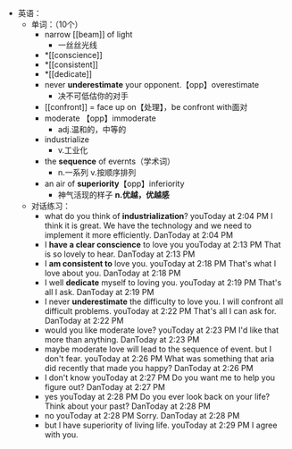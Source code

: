- 英语：
	- 单词：（10个）
		- narrow [[beam]] of light
			- 一丝丝光线
		- *[[conscience]]
		- *[[consistent]]
		- *[[dedicate]]
		- never **underestimate** your opponent.【opp】overestimate
			- 决不可低估你的对手
		- [[confront]] = face up on【处理】，be confront with面对
		- moderate 【opp】immoderate
			- adj.温和的，中等的
		- industrialize
			- v.工业化
		- the **sequence** of evernts（学术词）
			- n.一系列 v.按顺序排列
		- an air of **superiority**【opp】inferiority
			- 神气活现的样子 **n.优越，优越感**
	- 对话练习：
		- what do you think of **industrialization**?
		  youToday at 2:04 PM
		  I think it is great. We have the technology and we need to implement it more efficiently.
		  DanToday at 2:04 PM
		- I **have a clear conscience** to love you
		  youToday at 2:13 PM
		  That is so lovely to hear.
		  DanToday at 2:13 PM
		- I **am consistent to** love you.
		  youToday at 2:18 PM
		  That's what I love about you.
		  DanToday at 2:18 PM
		- I well **dedicate** myself to loving you.
		  youToday at 2:19 PM
		  That's all I ask.
		  DanToday at 2:19 PM
		- I never **underestimate** the difficulty to love you. I will confront all difficult problems.
		  youToday at 2:22 PM
		  That's all I can ask for.
		  DanToday at 2:22 PM
		- would you like moderate love?
		  youToday at 2:23 PM
		  I'd like that more than anything.
		  DanToday at 2:23 PM
		- maybe moderate love will lead to the sequence of event. but I don't fear.
		  youToday at 2:26 PM
		  What was something that aria did recently that made you happy?
		  DanToday at 2:26 PM
		- I don't know
		  youToday at 2:27 PM
		  Do you want me to help you figure out?
		  DanToday at 2:27 PM
		- yes
		  youToday at 2:28 PM
		  Do you ever look back on your life? Think about your past?
		  DanToday at 2:28 PM
		- no
		  youToday at 2:28 PM
		  Sorry.
		  DanToday at 2:28 PM
		- but l have superiority of living life.
		  youToday at 2:29 PM
		  I agree with you.